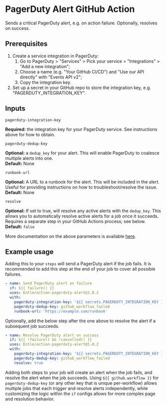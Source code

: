 # PagerDuty Alert GitHub Action

Sends a critical PagerDuty alert, e.g. on action failure. Optionally, resolves on success.

## Prerequisites

1. Create a service integration in PagerDuty:
    1. Go to PagerDuty > "Services" > Pick your service > "Integrations" > "Add a new integration";
    2. Choose a name (e.g. "Your GitHub CI/CD") and "Use our API directly" with "Events API v2";
    3. Copy the integration key.
2. Set up a secret in your GitHub repo to store the integration key, e.g. "PAGERDUTY_INTEGRATION_KEY".

## Inputs

`pagerduty-integration-key`

**Required:** the integration key for your PagerDuty service. See instructions above for how to obtain.

`pagerduty-dedup-key`

**Optional:** a `dedup_key` for your alert. This will enable PagerDuty to coalesce multiple alerts into one.\
**Default:** None

`runbook-url`

**Optional:** A URL to a runbook for the alert. This will be included in the alert. Useful for providing instructions on how to troubleshoot/resolve the issue. \
**Default:** None

`resolve`

**Optional:** If set to true, will resolve any active alerts with the `dedup_key`. This allows you to automatically resolve active alerts for a job once it succeeds. Requires a separate step in your GitHub Actions process; see below. \
**Default:** `false`

More documentation on the above parameters is available [here](https://developer.pagerduty.com/docs/events-api-v2/trigger-events/).

## Example usage

Adding this to your `steps` will send a PagerDuty alert if the job fails. It is recommended to add this step at the end of your job to cover all possible failures.

```yaml
- name: Send PagerDuty alert on failure
  if: ${{ failure() }}
  uses: Entle/action-pagerduty-alert@1.0.2
  with:
    pagerduty-integration-key: '${{ secrets.PAGERDUTY_INTEGRATION_KEY }}'
    pagerduty-dedup-key: github_workflow_failed
    runbook-url: 'https://example.com/runbook'
```

Optionally, add the below step after the one above to resolve the alert if a subsequent job succeeds.

```yaml
- name: Resolve PagerDuty alert on success
  if: ${{ !failure() && !cancelled() }}
  uses: Entle/action-pagerduty-alert@1.0.2
  with:
    pagerduty-integration-key: '${{ secrets.PAGERDUTY_INTEGRATION_KEY }}'
    pagerduty-dedup-key: github_workflow_failed
    resolve: true
```

Adding both steps to your job will create an alert when the job fails, and resolve the alert when the job succeeds. Using `${{ github.workflow }}` for `pagerduty-dedup-key` (or any other key that is unique per-workflow) allows multiple jobs that each trigger and resolve alerts independently, while customizing the logic within the `if` configs allows for more complex page and resolution behavior.

